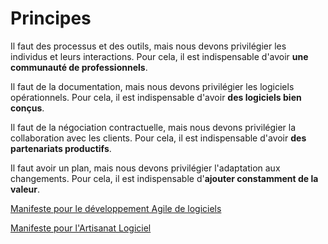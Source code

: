 # Principes

Il faut des processus et des outils, mais nous devons privilégier les individus et leurs interactions.
Pour cela, il est indispensable d'avoir **une communauté de professionnels**.

Il faut de la documentation, mais nous devons privilégier les logiciels opérationnels.
Pour cela, il est indispensable d'avoir **des logiciels bien conçus**.

Il faut de la négociation contractuelle, mais nous devons privilégier la collaboration avec les clients.
Pour cela, il est indispensable d'avoir **des partenariats productifs**.

Il faut avoir un plan, mais nous devons privilégier l'adaptation aux changements.
Pour cela, il est indispensable d'**ajouter constamment de la valeur**.

[Manifeste pour le développement Agile de logiciels](http://www.agilemanifesto.org/iso/fr/)

[Manifeste pour l'Artisanat Logiciel](http://manifesto.softwarecraftsmanship.org/#/fr-fr)
